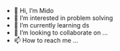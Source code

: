 - 👋 Hi, I’m Mido
- 👀 I’m interested in problem solving
- 🌱 I’m currently learning ds
- 💞️ I’m looking to collaborate on ...
- 📫 How to reach me ...

<!---
Mido191020/Mido191020 is a ✨ special ✨ repository because its `README.md` (this file) appears on your GitHub profile.
You can click the Preview link to take a look at your changes.
--->
